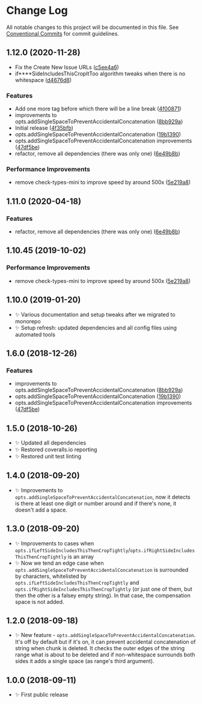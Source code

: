 # Change Log

All notable changes to this project will be documented in this file.
See [Conventional Commits](https://conventionalcommits.org) for commit guidelines.

## 1.12.0 (2020-11-28)
- Fix the Create New Issue URLs ([c5ee4a6](https://git.sr.ht/~royston/codsen/commits/c5ee4a61e9436099b0e20d20bca043c1b2c93f55))
- if****SideIncludesThisCropItToo algorithm tweaks when there is no whitespace ([d4676d8](https://git.sr.ht/~royston/codsen/commits/d4676d82b0cb554633ba5a9b4e471b225fdc7cc8))

### Features

- Add one more tag before which there will be a line break ([4f00871](https://git.sr.ht/~royston/codsen/commits/4f008715dcc2de7b2b52b67ce2e27728d5ffec37))
- improvements to opts.addSingleSpaceToPreventAccidentalConcatenation ([8bb929a](https://git.sr.ht/~royston/codsen/commits/8bb929af4e8df8324ca85fa42b8de0e4f1f15ae1))
- Initial release ([4f35bfb](https://git.sr.ht/~royston/codsen/commits/4f35bfb167e54b1a0e5e8f01871293b262c67a76))
- opts.addSingleSpaceToPreventAccidentalConcatenation ([19b1390](https://git.sr.ht/~royston/codsen/commits/19b1390a128cb81850cf2463c0dbe478467008dc))
- opts.addSingleSpaceToPreventAccidentalConcatenation improvements ([47df5be](https://git.sr.ht/~royston/codsen/commits/47df5be345a88b1bf695a7a2ae9668419ef55716))
- refactor, remove all dependencies (there was only one) ([6e49b8b](https://git.sr.ht/~royston/codsen/commits/6e49b8b7c5a031f650f779d68480d91891aea66d))

### Performance Improvements

- remove check-types-mini to improve speed by around 500x ([5e219a8](https://git.sr.ht/~royston/codsen/commits/5e219a8f3a401b7a5fc7d05e5d75cde3e4119f02))

## 1.11.0 (2020-04-18)

### Features

- refactor, remove all dependencies (there was only one) ([6e49b8b](https://gitlab.com/codsen/codsen/commit/6e49b8b7c5a031f650f779d68480d91891aea66d))

## 1.10.45 (2019-10-02)

### Performance Improvements

- remove check-types-mini to improve speed by around 500x ([5e219a8](https://gitlab.com/codsen/codsen/commit/5e219a8))

## 1.10.0 (2019-01-20)

- ✨ Various documentation and setup tweaks after we migrated to monorepo
- ✨ Setup refresh: updated dependencies and all config files using automated tools

## 1.6.0 (2018-12-26)

### Features

- improvements to opts.addSingleSpaceToPreventAccidentalConcatenation ([8bb929a](https://gitlab.com/codsen/codsen/tree/master/packages/string-range-expander/commits/8bb929a))
- opts.addSingleSpaceToPreventAccidentalConcatenation ([19b1390](https://gitlab.com/codsen/codsen/tree/master/packages/string-range-expander/commits/19b1390))
- opts.addSingleSpaceToPreventAccidentalConcatenation improvements ([47df5be](https://gitlab.com/codsen/codsen/tree/master/packages/string-range-expander/commits/47df5be))

## 1.5.0 (2018-10-26)

- ✨ Updated all dependencies
- ✨ Restored coveralls.io reporting
- ✨ Restored unit test linting

## 1.4.0 (2018-09-20)

- ✨ Improvements to `opts.addSingleSpaceToPreventAccidentalConcatenation`, now it detects is there at least one digit or number around and if there's none, it doesn't add a space.

## 1.3.0 (2018-09-20)

- ✨ Improvements to cases when `opts.ifLeftSideIncludesThisThenCropTightly`/`opts.ifRightSideIncludesThisThenCropTightly` is an array
- ✨ Now we tend an edge case when `opts.addSingleSpaceToPreventAccidentalConcatenation` is surrounded by characters, whitelisted by `opts.ifLeftSideIncludesThisThenCropTightly` and `opts.ifRightSideIncludesThisThenCropTightly` (or just one of them, but then the other is a falsey empty string). In that case, the compensation space is not added.

## 1.2.0 (2018-09-18)

- ✨ New feature - `opts.addSingleSpaceToPreventAccidentalConcatenation`. It's off by default but if it's on, it can prevent accidental concatenation of string when chunk is deleted. It checks the outer edges of the string range what is about to be deleted and if non-whitespace surrounds both sides it adds a single space (as range's third argument).

## 1.0.0 (2018-09-11)

- ✨ First public release
